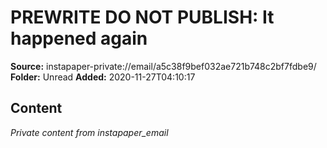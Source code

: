 # PREWRITE DO NOT PUBLISH: It happened again

**Source:** instapaper-private://email/a5c38f9bef032ae721b748c2bf7fdbe9/
**Folder:** Unread
**Added:** 2020-11-27T04:10:17




## Content
*Private content from instapaper_email*
